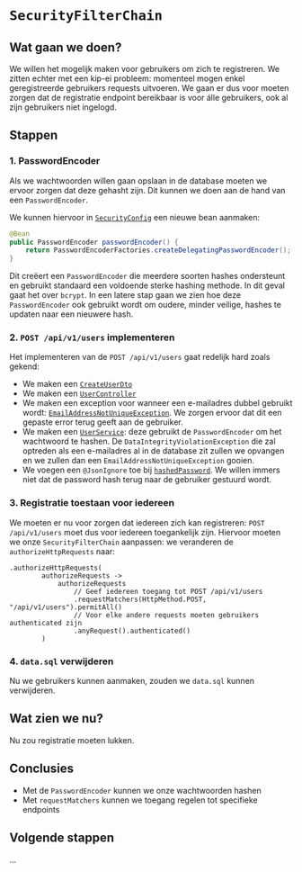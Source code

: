 # `SecurityFilterChain`

## Wat gaan we doen?

We willen het mogelijk maken voor gebruikers om zich te registreren. We zitten echter
met een kip-ei probleem: momenteel mogen enkel geregistreerde gebruikers requests uitvoeren.
We gaan er dus voor moeten zorgen dat de registratie endpoint bereikbaar is voor álle
gebruikers, ook al zijn gebruikers niet ingelogd.

## Stappen

### 1. PasswordEncoder

Als we wachtwoorden willen gaan opslaan in de database moeten
we ervoor zorgen dat deze gehasht zijn. Dit kunnen we doen
aan de hand van een `PasswordEncoder`.

We kunnen hiervoor in [`SecurityConfig`](./src/main/java/be/ucll/backend2/config/SecurityConfig.java)
een nieuwe bean aanmaken:

```java
@Bean
public PasswordEncoder passwordEncoder() {
    return PasswordEncoderFactories.createDelegatingPasswordEncoder();
}
```

Dit creëert een `PasswordEncoder` die meerdere soorten hashes ondersteunt en gebruikt standaard
een voldoende sterke hashing methode. In dit geval gaat het over `bcrypt`. In een latere stap
gaan we zien hoe deze `PasswordEncoder` ook gebruikt wordt om oudere, minder veilige, hashes
te updaten naar een nieuwere hash.

### 2. `POST /api/v1/users` implementeren

Het implementeren van de `POST /api/v1/users` gaat redelijk hard zoals gekend:

- We maken een [`CreateUserDto`](./src/main/java/be/ucll/backend2/controller/dto/CreateUserDto.java)
- We maken een [`UserController`](./src/main/java/be/ucll/backend2/controller/UserController.java)
- We maken een exception voor wanneer een e-mailadres dubbel gebruikt wordt:
  [`EmailAddressNotUniqueException`](./src/main/java/be/ucll/backend2/exception/EmailAddressNotUniqueException.java).
  We zorgen ervoor dat dit een gepaste error terug geeft aan de gebruiker.
- We maken een [`UserService`](./src/main/java/be/ucll/backend2): deze gebruikt de
  `PasswordEncoder` om het wachtwoord te hashen. De `DataIntegrityViolationException` die
  zal optreden als een e-mailadres al in de database zit zullen we opvangen en we zullen dan een
  `EmailAddressNotUniqueException` gooien.
- We voegen een `@JsonIgnore` toe bij [`hashedPassword`](./src/main/java/be/ucll/backend2/model/User.java). We willen immers niet dat
  de password hash terug naar de gebruiker gestuurd wordt.

### 3. Registratie toestaan voor iedereen

We moeten er nu voor zorgen dat iedereen zich kan registreren: `POST /api/v1/users` moet dus
voor iedereen toegankelijk zijn. Hiervoor moeten we onze `SecurityFilterChain` aanpassen:
we veranderen de `authorizeHttpRequests` naar:

```
.authorizeHttpRequests(
        authorizeRequests ->
            authorizeRequests
                // Geef iedereen toegang tot POST /api/v1/users
                .requestMatchers(HttpMethod.POST, "/api/v1/users").permitAll()
                // Voor elke andere requests moeten gebruikers authenticated zijn
                .anyRequest().authenticated()
        )
```

### 4. `data.sql` verwijderen

Nu we gebruikers kunnen aanmaken, zouden we `data.sql` kunnen verwijderen.

## Wat zien we nu?

Nu zou registratie moeten lukken.

## Conclusies

- Met de `PasswordEncoder` kunnen we onze wachtwoorden hashen
- Met `requestMatchers` kunnen we toegang regelen tot specifieke endpoints

## Volgende stappen

...